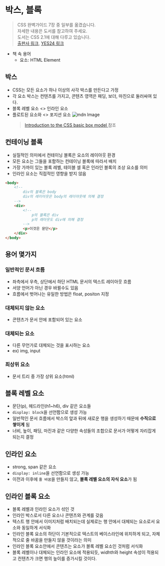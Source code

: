 # 박스, 블록

> CSS 완벽가이드 7장 중 일부를 옮겼습니다.  
> 자세한 내용은 도서를 참고하여 주세요.  
> 도서는 CSS 2.1에 대해 다루고 있습니다.  
> [출판사 링크](http://wikibook.co.kr/css-definitive-guide/), [YES24 링크](http://www.yes24.com/Product/goods/3300334)

- 책 속 용어
    - 요소: HTML Element

## 박스
- CSS는 모든 요소가 하나 이상의 사각 박스를 만든다고 가정
- 각 요소 박스는 컨텐츠를 가지고, 콘텐츠 영역은 패딩, 보더, 마진으로 둘러싸여 있다.
- 블록 레벨 요소 <> 인라인 요소
- 플로트된 요소와 <> 포지션 요소
  ![mdn lmage](https://mdn.mozillademos.org/files/8685/boxmodel-(3).png)
  > [Introduction to the CSS basic box model
](https://developer.mozilla.org/en-US/docs/Web/CSS/CSS_Box_Model/Introduction_to_the_CSS_box_model) 참조

## 컨테이닝 블록
- 실질적인 의미에서 컨테이닝 블록은 요소의 레이아웃 환경
- 모든 요소는 그들을 포함하는 컨테이닝 블록에 따라서 배치
- 가장 가까이 있는 블록 레벨, 테이블 셀 혹은 인라인 블록의 조상 요소를 의미
- 인라인 요소는 직접적인 영향을 받지 않음
```html
<body>
    <!-- 
        div의 블록은 body 
        div의 레이아웃은 body의 레이야웃에 의해 결정
    -->
    <div>
        <!-- 
            p의 블록은 div 
            p의 레아웃도 div에 의해 결정
        -->
        <p>이것은 문단</p>
    </div>
</body>
```
## 용어 몇가지
### 일반적인 문서 흐름
- 좌측에서 우측, 상단에서 하단 HTML 문서의 텍스트 레이아웃 흐름
- 서양 언어가 아닌 경우 바뀔수도 있음
- 흐름에서 벗어나는 유일한 방법은 float, positon 지정
### 대체되지 않는 요소
- 콘텐츠가 문서 안에 포함되어 있는 요소
### 대체되는 요소
- 다른 무언가로 대체되는 것을 표시하는 요소
- ex) img, input
### 최상위 요소
- 문서 트리 중 가장 상위 요소(html)

## 블록 레벨 요소
- 문단(p), 헤드라인(h1~h6), div 같은 요소들
- `display: block`을 선언함으로 생성 가능
- 일반적인 문서 흐름에서 박스의 앞과 뒤에 새로운 행을 생성하기 때문에 **수직으로 쌓이게** 됨
- 너비, 높이, 패딩, 마진과 같은 다양한 속성들의 조합으로 문서가 어떻게 자리잡게 되는지 결정

## 인라인 요소
- strong, span 같은 요소
- `display: inline`을 선언함으로 생성 가능
- 이전과 이후에 `줄 바꿈`을 만들지 않고, **블록 레벨 요소의 자식 요소**가 됨

## 인라인 블록 요소
- 블록 레벨과 인라인 요소가 섞인 것
- 인라인 박스로서 다른 요소나 콘텐츠와 관계를 갖음
- 텍스트 행 안에서 이미지처럼 배치되는데 실제로는 행 안에서 대체되는 요소로서 요소와 동일하게 서식화
- 인라인 블록 요소의 하단이 기본적으로 텍스트의 베이스라인에 위치하게 되고, 자체적으로 줄 바꿈을 만들지 않을 것이라는 의미
- 인라인 블록 요소안에서 콘텐츠는 요소가 블록 레벨 요소인 것처럼 서식화
- 블록 레벨이나 대체되는 인라인 요소에 적용되듯, widhth와 height 속성이 적용되고 컨텐츠가 크면 행의 높이를 증가시킬 것이다.